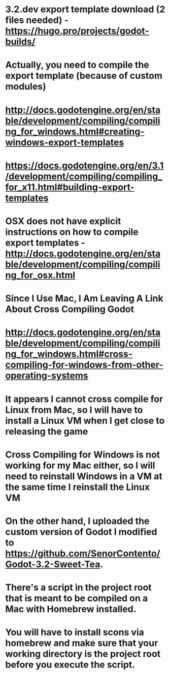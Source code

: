 # 3.2.dev export template download (2 files needed) - https://hugo.pro/projects/godot-builds/
# Actually, you need to compile the export template (because of custom modules)
# http://docs.godotengine.org/en/stable/development/compiling/compiling_for_windows.html#creating-windows-export-templates
# https://docs.godotengine.org/en/3.1/development/compiling/compiling_for_x11.html#building-export-templates
# OSX does not have explicit instructions on how to compile export templates - http://docs.godotengine.org/en/stable/development/compiling/compiling_for_osx.html

# Since I Use Mac, I Am Leaving A Link About Cross Compiling Godot
# http://docs.godotengine.org/en/stable/development/compiling/compiling_for_windows.html#cross-compiling-for-windows-from-other-operating-systems
# It appears I cannot cross compile for Linux from Mac, so I will have to install a Linux VM when I get close to releasing the game
# Cross Compiling for Windows is not working for my Mac either, so I will need to reinstall Windows in a VM at the same time I reinstall the Linux VM

# On the other hand, I uploaded the custom version of Godot I modified to https://github.com/SenorContento/Godot-3.2-Sweet-Tea.
# There's a script in the project root that is meant to be compiled on a Mac with Homebrew installed.
# You will have to install scons via homebrew and make sure that your working directory is the project root before you execute the script.